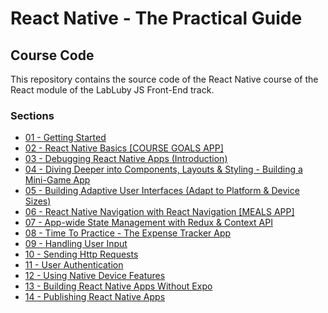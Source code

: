 # React Native - The Practical Guide

## Course Code

This repository contains the source code of the React Native course of the React module of the LabLuby JS Front-End track.

### Sections

- [01 - Getting Started](https://github.com/crislainesc/react-native-course/tree/01-getting-started)
- [02 - React Native Basics [COURSE GOALS APP]](https://github.com/crislainesc/react-native-course/tree/02-basics)
- [03 - Debugging React Native Apps (Introduction)](https://github.com/crislainesc/react-native-course/tree/03-debugging)
- [04 - Diving Deeper into Components, Layouts & Styling - Building a Mini-Game App](https://github.com/crislainesc/react-native-course/tree/04-deep-dive-real-app)
- [05 - Building Adaptive User Interfaces (Adapt to Platform & Device Sizes)](https://github.com/crislainesc/react-native-course/tree/05-adaptive-uis)
- [06 - React Native Navigation with React Navigation [MEALS APP]](https://github.com/crislainesc/react-native-course/tree/06-navigation)
- [07 - App-wide State Management with Redux & Context API](https://github.com/crislainesc/react-native-course/tree/07-redux-context)
- [08 - Time To Practice - The Expense Tracker App](https://github.com/crislainesc/react-native-course/tree/08-practice-app)
- [09 - Handling User Input](https://github.com/crislainesc/react-native-course/tree/09-user-input)
- [10 - Sending Http Requests](https://github.com/crislainesc/react-native-course/tree/10-http-requests)
- [11 - User Authentication](https://github.com/crislainesc/react-native-course/tree/11-auth)
- [12 - Using Native Device Features](https://github.com/crislainesc/react-native-course/tree/12-native-features)
- [13 - Building React Native Apps Without Expo](https://github.com/crislainesc/react-native-course/tree/13-no-expo)
- [14 - Publishing React Native Apps](https://github.com/crislainesc/react-native-course/tree/14-publish)
